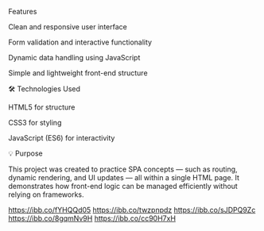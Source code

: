 Features

Clean and responsive user interface

Form validation and interactive functionality

Dynamic data handling using JavaScript

Simple and lightweight front-end structure

🛠️ Technologies Used

HTML5 for structure

CSS3 for styling

JavaScript (ES6) for interactivity

💡 Purpose

This project was created to practice SPA concepts — such as routing, dynamic rendering, and UI updates — all within a single HTML page. It demonstrates how front-end logic can be managed efficiently without relying on frameworks.


https://ibb.co/fYHQQd05
https://ibb.co/twzpnpdz
https://ibb.co/sJDPQ9Zc
https://ibb.co/8gqmNv9H
https://ibb.co/cc90H7xH
